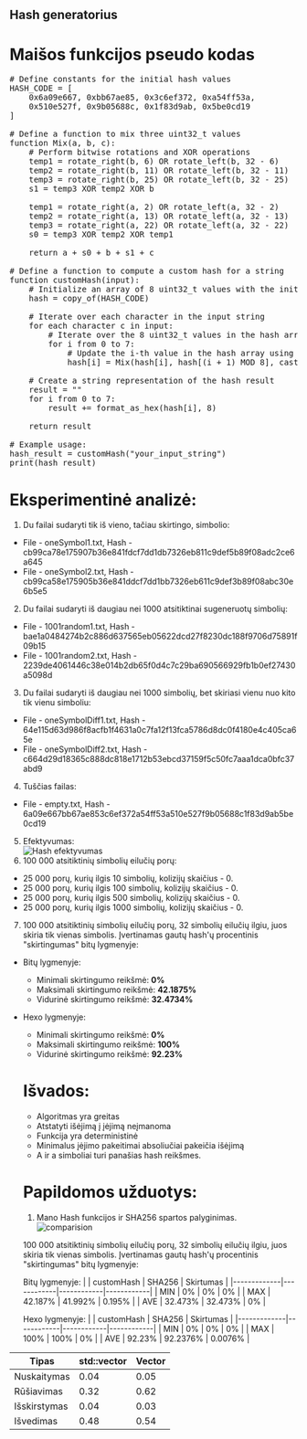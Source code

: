 ## Hash generatorius

# Maišos funkcijos pseudo kodas
<pre>
# Define constants for the initial hash values
HASH_CODE = [
    0x6a09e667, 0xbb67ae85, 0x3c6ef372, 0xa54ff53a,
    0x510e527f, 0x9b05688c, 0x1f83d9ab, 0x5be0cd19
]

# Define a function to mix three uint32_t values
function Mix(a, b, c):
    # Perform bitwise rotations and XOR operations
    temp1 = rotate_right(b, 6) OR rotate_left(b, 32 - 6)
    temp2 = rotate_right(b, 11) OR rotate_left(b, 32 - 11)
    temp3 = rotate_right(b, 25) OR rotate_left(b, 32 - 25)
    s1 = temp3 XOR temp2 XOR b

    temp1 = rotate_right(a, 2) OR rotate_left(a, 32 - 2)
    temp2 = rotate_right(a, 13) OR rotate_left(a, 32 - 13)
    temp3 = rotate_right(a, 22) OR rotate_left(a, 32 - 22)
    s0 = temp3 XOR temp2 XOR temp1

    return a + s0 + b + s1 + c

# Define a function to compute a custom hash for a string
function customHash(input):
    # Initialize an array of 8 uint32_t values with the initial hash values
    hash = copy_of(HASH_CODE)

    # Iterate over each character in the input string
    for each character c in input:
        # Iterate over the 8 uint32_t values in the hash array
        for i from 0 to 7:
            # Update the i-th value in the hash array using the Mix function
            hash[i] = Mix(hash[i], hash[(i + 1) MOD 8], cast_to_uint32(c))

    # Create a string representation of the hash result
    result = ""
    for i from 0 to 7:
        result += format_as_hex(hash[i], 8)

    return result

# Example usage:
hash_result = customHash("your_input_string")
print(hash_result)
</pre>

# Eksperimentinė analizė:
1. Du failai sudaryti tik iš vieno, tačiau skirtingo, simbolio:
- File - oneSymbol1.txt, Hash - cb99ca78e175907b36e841fdcf7dd1db7326eb811c9def5b89f08adc2ce6a645
- File - oneSymbol2.txt, Hash - cb99ca58e175905b36e841ddcf7dd1bb7326eb611c9def3b89f08abc30e6b5e5
2. Du failai sudaryti iš daugiau nei 1000 atsitiktinai sugeneruotų simbolių:
- File - 1001random1.txt, Hash - bae1a0484274b2c886d637565eb05622dcd27f8230dc188f9706d75891f09b15
- File - 1001random2.txt, Hash - 2239de4061446c38e014b2db65f0d4c7c29ba690566929fb1b0ef27430a5098d
3. Du failai sudaryti iš daugiau nei 1000 simbolių, bet skiriasi vienu nuo kito tik vienu simboliu:
- File - oneSymbolDiff1.txt, Hash - 64e115d63d986f8acfb1f4631a0c7fa12f13fca5786d8dc0f4180e4c405ca65e
- File - oneSymbolDiff2.txt, Hash - c664d29d18365c888dc818e1712b53ebcd37159f5c50fc7aaa1dca0bfc37abd9
4. Tuščias failas:
- File - empty.txt, Hash - 6a09e667bb67ae853c6ef372a54ff53a510e527f9b05688c1f83d9ab5be0cd19
5. Efektyvumas:
<br/>![Hash efektyvumas](https://github.com/dovydasgre/blokugrand/assets/126052244/31fb0dd5-20a1-4472-8f24-53a1334621dc)
6. 100 000 atsitiktinių simbolių eilučių porų:
- 25 000 porų, kurių ilgis 10 simbolių, kolizijų skaičius - 0.
- 25 000 porų, kurių ilgis 100 simbolių, kolizijų skaičius - 0.
- 25 000 porų, kurių ilgis 500 simbolių, kolizijų skaičius - 0.
- 25 000 porų, kurių ilgis 1000 simbolių, kolizijų skaičius - 0.
7. 100 000 atsitiktinių simbolių eilučių porų, 32 simbolių eilučių ilgiu, juos skiria tik vienas simbolis. Įvertinamas gautų hash'ų procentinis "skirtingumas" bitų lygmenyje:
- Bitų lygmenyje:
  - Minimali skirtingumo reikšmė: **0%**
  - Maksimali skirtingumo reikšmė: **42.1875%**
  - Vidurinė skirtingumo reikšmė: **32.4734%**
- Hexo lygmenyje:
  - Minimali skirtingumo reikšmė: **0%**
  - Maksimali skirtingumo reikšmė: **100%**
  - Vidurinė skirtingumo reikšmė: **92.23%**

  # Išvados:
  - Algoritmas yra greitas
  - Atstatyti išėjimą į įėjimą neįmanoma
  - Funkcija yra deterministinė
  - Minimalus įėjimo pakeitimai absoliučiai pakeičia išėjimą
  - A ir a simboliai turi panašias hash reikšmes.
 
  # Papildomos užduotys:
  1. Mano Hash funkcijos ir SHA256 spartos palyginimas.
  <br/>![comparision](https://github.com/dovydasgre/Bloku-grandines-hash/assets/126052244/345ffa3a-98dc-4afc-af53-ebd0af96722b)

    100 000 atsitiktinių simbolių eilučių porų, 32 simbolių eilučių ilgiu, juos skiria tik vienas simbolis. Įvertinamas gautų hash'ų procentinis "skirtingumas" bitų lygmenyje:
  
   Bitų lygmenyje:
|             | customHash |    SHA256  |  Skirtumas |
|-------------|------------|------------|------------|
|     MIN     |      0%    |     0%     |     0%     |
|     MAX     |   42.187%  |   41.992%  |   0.195%   |
|     AVE     |   32.473%  |   32.473%  |     0%     |
    
  Hexo lygmenyje:
|             | customHash |    SHA256  |  Skirtumas |
|-------------|------------|------------|------------|
|     MIN     |     0%     |      0%    |     0%     |
|     MAX     |    100%    |     100%   |     0%     |
|     AVE     |   92.23%   |   92.2376% |   0.0076%  |

| Tipas       | std::vector| Vector      |
|-------------|------------|-------------|
| Nuskaitymas | 0.04       | 0.05        |
| Rūšiavimas  | 0.32       | 0.62        |
| Išskirstymas| 0.04       | 0.03        |
| Išvedimas   | 0.48       | 0.54        |
